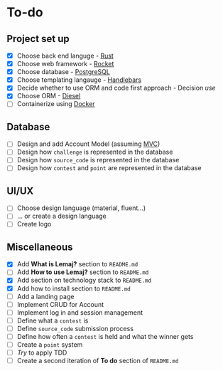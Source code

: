 # To-do

## Project set up
- [X] Choose back end languge - [Rust](https://www.rust-lang.org "Rust programming language")
- [X] Choose web framework - [Rocket](https://rocket.rs "Rocket is a web framework")
- [X] Choose database - [PostgreSQL](https://www.postgresql.org "PostgreSQL Database")
- [X] Choose templating langauge - [Handlebars](https://handlebarsjs.com "Handlebars - Minimal templating on steroids")
- [X] Decide whether to use ORM and code first approach - Decision _use_
- [X] Choose ORM - [Diesel](https://diesel.rs "Diesel ORM")
- [ ] Containerize using [Docker](https://www.docker.com "Docker")

## Database
- [ ] Design and add Account Model (assuming [MVC](https://en.wikipedia.org/wiki/Model%E2%80%93view%E2%80%93controller "MVC Design Pattern"))
- [ ] Design how `challenge` is represented in the database
- [ ] Design how `source_code` is represented in the database
- [ ] Design how `contest` and `point` are represented in the database

## UI/UX
- [ ] Choose design language (material, fluent...)
- [ ] ... or create a design language
- [ ] Create logo

## Miscellaneous
- [X] Add __What is Lemaj?__ section to `README.md`
- [ ] Add __How to use Lemaj?__ section to `README.md`
- [X] Add section on technology stack to `README.md`
- [X] Add how to install section to `README.md`
- [ ] Add a landing page
- [ ] Implement CRUD for Account
- [ ] Implement log in and session management
- [ ] Define what a `contest` is
- [ ] Define `source_code` submission process
- [ ] Define how often a `contest` is held and what the winner gets
- [ ] Create a `point` system
- [ ] _Try_ to apply TDD
- [ ] Create a second iteration of __To do__ section of `README.md`